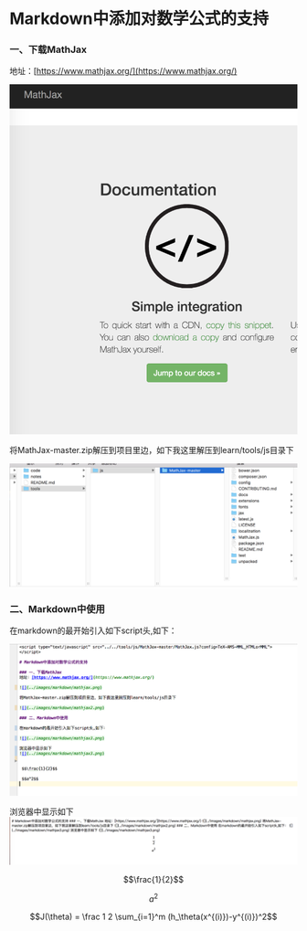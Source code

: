 <script type="text/javascript" src="http://cdn.mathjax.org/mathjax/latest/MathJax.js?config=TeX-AMS-MML_HTMLorMML"></script>

# Markdown中添加对数学公式的支持

### 一、下载MathJax  
地址：[https://www.mathjax.org/](https://www.mathjax.org/)  

![](../images/markdown/mathjax.png)    

将MathJax-master.zip解压到项目里边，如下我这里解压到learn/tools/js目录下    

![](../images/markdown/mathjax2.png)    

### 二、Markdown中使用

在markdown的最开始引入如下script头,如下：

![](../images/markdown/mathjax3.png)      

浏览器中显示如下
![](../images/markdown/mathjax4.png)      


 $$\frac{1}{2}$$
 
 $$a^2$$


$$J(\theta) = \frac 1 2 \sum_{i=1}^m (h_\theta(x^{(i)})-y^{(i)})^2$$
